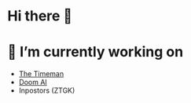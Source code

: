 # Hi there 👋

# 🔭 I’m currently working on
- [The Timeman](https://erulathra.itch.io/the-timeman)
- [Doom AI](https://github.com/Erulathra/doom_ai)
- Inpostors (ZTGK)
